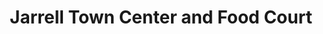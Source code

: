 ---
title: "Jarrell Town Center and Food Court"
url: /jarrell/jarrell-town-center-and-food-court/
shop: Lebensmittel
---